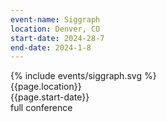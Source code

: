 ```yaml
---
event-name: Siggraph
location: Denver, CO
start-date: 2024-28-7
end-date: 2024-1-8
---
```


<div class="grid-x cell">
  <div class="cell logo-wrapper">
    {% include events/siggraph.svg %}
  </div>
  <div class="description grid-x cell align-justify">
    <div class="cell shrink">{{page.location}}</div>
    <div class="cell shrink">{{page.start-date}}</div>
  </div>
  <div class="cell type-label">full conference</div>
</div>